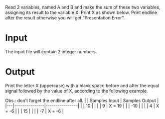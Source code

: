 

Read 2 variables, named A and B and make the sum of these two variables, assigning its result to the variable X. Print X as shown below. Print endline after the result otherwise you will get “Presentation Error”.

# Input

The input file will contain 2 integer numbers.
# Output

Print the letter X (uppercase) with a blank space before and after the equal signal followed by the value of X, according to the following example.

Obs.: don't forget the endline after all.
|   | Samples Input | Samples Output |
|---|---------------|----------------|
|   | 10            |                |
|   | 9             | X = 19         |
|   | -10           |                |
|   | 4             | X = -6         |
|   | 15            |                |
|   | -7            | X = -6         |